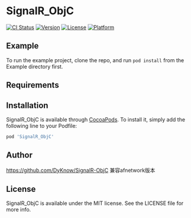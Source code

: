 # SignalR_ObjC

[![CI Status](https://img.shields.io/travis/Faithlight/SignalR_ObjC.svg?style=flat)](https://travis-ci.org/Faithlight/SignalR_ObjC)
[![Version](https://img.shields.io/cocoapods/v/SignalR_ObjC.svg?style=flat)](https://cocoapods.org/pods/SignalR_ObjC)
[![License](https://img.shields.io/cocoapods/l/SignalR_ObjC.svg?style=flat)](https://cocoapods.org/pods/SignalR_ObjC)
[![Platform](https://img.shields.io/cocoapods/p/SignalR_ObjC.svg?style=flat)](https://cocoapods.org/pods/SignalR_ObjC)

## Example

To run the example project, clone the repo, and run `pod install` from the Example directory first.

## Requirements

## Installation

SignalR_ObjC is available through [CocoaPods](https://cocoapods.org). To install
it, simply add the following line to your Podfile:

```ruby
pod 'SignalR_ObjC'
```

## Author

https://github.com/DyKnow/SignalR-ObjC 兼容afnetwork版本

## License

SignalR_ObjC is available under the MIT license. See the LICENSE file for more info.
